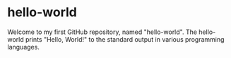# hello-world

Welcome to my first GitHub repository, named "hello-world".
The hello-world prints "Hello, World!" to the standard output in various programming languages.
